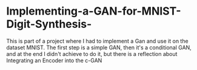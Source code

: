 # Implementing-a-GAN-for-MNIST-Digit-Synthesis-
This is part of a project where I had to implement a Gan and use it on the dataset MNIST. The first step is a simple GAN, then it's a conditional GAN, and at the end I didn't achieve to do it, but there is a reflection about Integrating an Encoder into the c-GAN
